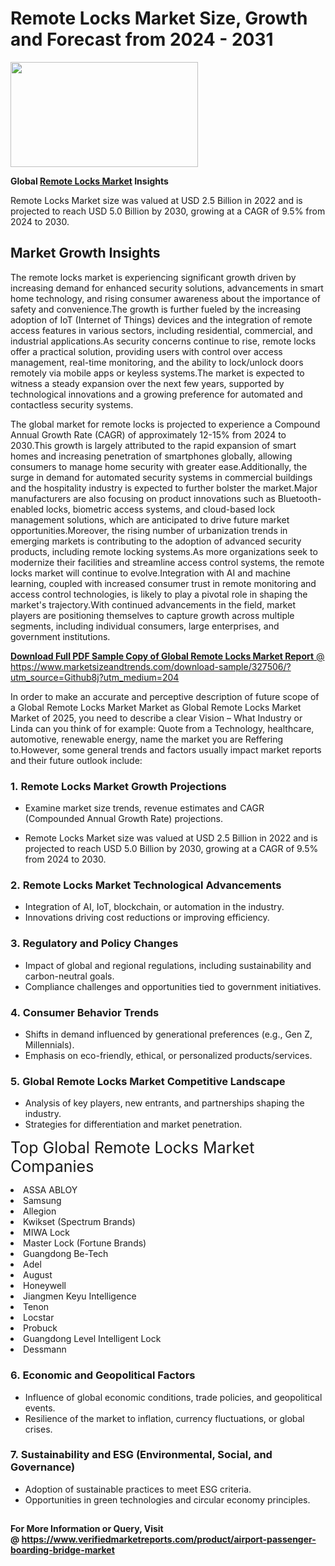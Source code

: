 <H1>Remote Locks Market Size, Growth and Forecast from 2024 - 2031</H1><img class="aligncenter size-medium wp-image-584254" src="https://thirdeyenews.in/wp-content/uploads/2024/09/Global-Market-Research-300x168.jpeg" alt="" width="300" height="168" /><p><strong>Global&nbsp;<a href="https://www.marketsizeandtrends.com/download-sample/327506/?utm_source=Github8j?utm_medium=204">Remote Locks Market</a> Insights</strong></p><p>Remote Locks Market size was valued at USD 2.5 Billion in 2022 and is projected to reach USD 5.0 Billion by 2030, growing at a CAGR of 9.5% from 2024 to 2030.</p><p><h2>Market Growth Insights</h2> <p>The remote locks market is experiencing significant growth driven by increasing demand for enhanced security solutions, advancements in smart home technology, and rising consumer awareness about the importance of safety and convenience.The growth is further fueled by the increasing adoption of IoT (Internet of Things) devices and the integration of remote access features in various sectors, including residential, commercial, and industrial applications.As security concerns continue to rise, remote locks offer a practical solution, providing users with control over access management, real-time monitoring, and the ability to lock/unlock doors remotely via mobile apps or keyless systems.The market is expected to witness a steady expansion over the next few years, supported by technological innovations and a growing preference for automated and contactless security systems.</p> <p><a href="#"></a></p> <p>The global market for remote locks is projected to experience a Compound Annual Growth Rate (CAGR) of approximately 12-15% from 2024 to 2030.This growth is largely attributed to the rapid expansion of smart homes and increasing penetration of smartphones globally, allowing consumers to manage home security with greater ease.Additionally, the surge in demand for automated security systems in commercial buildings and the hospitality industry is expected to further bolster the market.Major manufacturers are also focusing on product innovations such as Bluetooth-enabled locks, biometric access systems, and cloud-based lock management solutions, which are anticipated to drive future market opportunities.Moreover, the rising number of urbanization trends in emerging markets is contributing to the adoption of advanced security products, including remote locking systems.As more organizations seek to modernize their facilities and streamline access control systems, the remote locks market will continue to evolve.Integration with AI and machine learning, coupled with increased consumer trust in remote monitoring and access control technologies, is likely to play a pivotal role in shaping the market's trajectory.With continued advancements in the field, market players are positioning themselves to capture growth across multiple segments, including individual consumers, large enterprises, and government institutions.</p> <p><a href="#"></p><p><span class=""><strong>Download Full PDF Sample Copy of Global Remote Locks Market Report</strong> @ <a href="https://www.marketsizeandtrends.com/download-sample/327506/?utm_source=Github8j?utm_medium=204" target="_blank">https://www.marketsizeandtrends.com/download-sample/327506/?utm_source=Github8j?utm_medium=204</a></span></p><p>In order to make an accurate and perceptive description of future scope of a Global&nbsp;Remote Locks Market Market as Global&nbsp;Remote Locks Market Market of 2025, you need to describe a clear Vision &ndash; What Industry or Linda can you think of for example: Quote from a Technology, healthcare, automotive, renewable energy, name the market you are Reffering to.However, some general trends and factors usually impact market reports and their future outlook include:</p><h3>1.&nbsp;<strong>Remote Locks Market Growth Projections</strong></h3><ul><li>Examine market size trends, revenue estimates and CAGR (Compounded Annual Growth Rate) projections.</li><li><p>Remote Locks Market size was valued at USD 2.5 Billion in 2022 and is projected to reach USD 5.0 Billion by 2030, growing at a CAGR of 9.5% from 2024 to 2030.</p></li></ul><h3>2.&nbsp;<strong>Remote Locks Market Technological Advancements</strong></h3><ul><li>Integration of AI, IoT, blockchain, or automation in the industry.</li><li>Innovations driving cost reductions or improving efficiency.</li></ul><h3>3.&nbsp;<strong>Regulatory and Policy Changes</strong></h3><ul><li>Impact of global and regional regulations, including sustainability and carbon-neutral goals.</li><li>Compliance challenges and opportunities tied to government initiatives.</li></ul><h3>4.&nbsp;<strong>Consumer Behavior Trends</strong></h3><ul><li>Shifts in demand influenced by generational preferences (e.g., Gen Z, Millennials).</li><li>Emphasis on eco-friendly, ethical, or personalized products/services.</li></ul><h3>5.&nbsp;<strong>Global Remote Locks Market Competitive Landscape</strong></h3><ul><li>Analysis of key players, new entrants, and partnerships shaping the industry.</li><li>Strategies for differentiation and market penetration.</li></ul><p data-pm-slice="1 1 []"><span style="color: inherit; font-family: inherit; font-size: 25px;">Top Global Remote Locks Market Companies</span></p><div class="" data-test-id=""><p><li>ASSA ABLOY</li><li> Samsung</li><li> Allegion</li><li> Kwikset (Spectrum Brands)</li><li> MIWA Lock</li><li> Master Lock (Fortune Brands)</li><li> Guangdong Be-Tech</li><li> Adel</li><li> August</li><li> Honeywell</li><li> Jiangmen Keyu Intelligence</li><li> Tenon</li><li> Locstar</li><li> Probuck</li><li> Guangdong Level Intelligent Lock</li><li> Dessmann</li></p></div><h3>6.&nbsp;<strong>Economic and Geopolitical Factors</strong></h3><ul><li>Influence of global economic conditions, trade policies, and geopolitical events.</li><li>Resilience of the market to inflation, currency fluctuations, or global crises.</li></ul><h3>7.&nbsp;<strong>Sustainability and ESG (Environmental, Social, and Governance)</strong></h3><ul><li>Adoption of sustainable practices to meet ESG criteria.</li><li>Opportunities in green technologies and circular economy principles.</li></ul><h2><strong style="font-size: 14px;">For More Information or Query, Visit @&nbsp;</strong><a style="background-color: #ffffff; font-size: 14px;" href="https://www.marketsizeandtrends.com/report/remote-locks-market/" target="_blank">https://www.verifiedmarketreports.com/product/airport-passenger-boarding-bridge-market</a></h2>